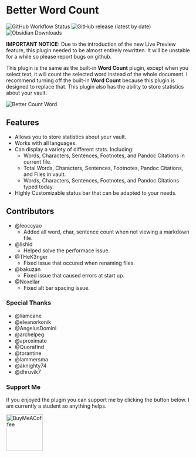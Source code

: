 # Better Word Count

![GitHub Workflow Status](https://img.shields.io/github/workflow/status/lukeleppan/better-word-count/Build%20Release?logo=github&style=for-the-badge) ![GitHub release (latest by date)](https://img.shields.io/github/v/release/lukeleppan/better-word-count?style=for-the-badge) ![Obsidian Downloads](https://img.shields.io/badge/dynamic/json?logo=obsidian&color=%23483699&label=downloads&query=%24%5B%22better-word-count%22%5D.downloads&url=https%3A%2F%2Fraw.githubusercontent.com%2Fobsidianmd%2Fobsidian-releases%2Fmaster%2Fcommunity-plugin-stats.json&style=for-the-badge)

**IMPORTANT NOTICE:** Due to the introduction of the new Live Preview feature, this plugin needed to be almost entirely rewritten. It will be unstable for a while so please report bugs on github.

This plugin is the same as the built-in **Word Count** plugin, except when you select text, it will count the selected word instead of the whole document. I recommend turning off the built-in **Word Count** because this plugin is designed to replace that. This plugin also has the ability to store statistics about your vault.

![Better Count Word](https://raw.githubusercontent.com/lukeleppan/better-word-count/master/assets/better-word-count.gif)

## Features

- Allows you to store statistics about your vault.
- Works with all languages.
- Can display a variety of different stats. Including:
  - Words, Characters, Sentences, Footnotes, and Pandoc Citations in current file.
  - Total Words, Characters, Sentences, Footnotes, Pandoc Citations, and Files in vault.
  - Words, Characters, Sentences, Footnotes, and Pandoc Citations typed today.
- Highly Customizable status bar that can be adapted to your needs.

## Contributors

- @leoccyao
  - Added all word, char, sentence count when not viewing a markdown file.
- @lishid
  - Helped solve the performace issue.
- @THeK3nger
  - Fixed issue that occured when renaming files.
- @bakuzan
  - Fixed issue that caused errors at start up.
- @Noxellar
  - Fixed alt bar spacing issue.

### Special Thanks

- @liamcane
- @eleanorkonik
- @AngelusDomini
- @archelpeg
- @aproximate
- @Quorafind
- @torantine
- @lammersma
- @aknighty74
- @dhruvik7

### Support Me

If you enjoyed the plugin you can support me by clicking the button below. I am currently a student so anything helps.

[<img src="https://cdn.buymeacoffee.com/buttons/v2/default-violet.png" alt="BuyMeACoffee" width="100">](https://www.buymeacoffee.com/lukeleppan)
